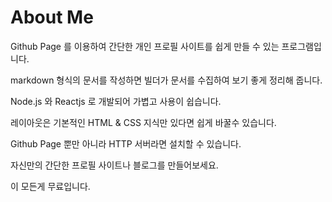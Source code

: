# About Me 

Github Page 를 이용하여 간단한 개인 프로필 사이트를 쉽게 만들 수 있는 프로그램입니다.

markdown 형식의 문서를 작성하면 빌더가 문서를 수집하여 보기 좋게 정리해 줍니다.

Node.js 와 Reactjs 로 개발되어 가볍고 사용이 쉽습니다.

레이아웃은 기본적인 HTML & CSS 지식만 있다면 쉽게 바꿀수 있습니다.

Github Page 뿐만 아니라 HTTP 서버라면 설치할 수 있습니다.

자신만의 간단한 프로필 사이트나 블로그를 만들어보세요.

이 모든게 무료입니다.
